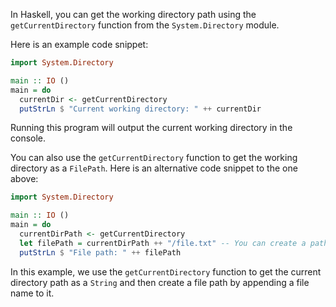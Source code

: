 In Haskell, you can get the working directory path using the `getCurrentDirectory` function from the `System.Directory` module.

Here is an example code snippet:

```haskell
import System.Directory

main :: IO ()
main = do
  currentDir <- getCurrentDirectory
  putStrLn $ "Current working directory: " ++ currentDir
```

Running this program will output the current working directory in the console.

You can also use the `getCurrentDirectory` function to get the working directory as a `FilePath`. Here is an alternative code snippet to the one above:

```haskell
import System.Directory

main :: IO ()
main = do
  currentDirPath <- getCurrentDirectory
  let filePath = currentDirPath ++ "/file.txt" -- You can create a path by appending to the current dir path
  putStrLn $ "File path: " ++ filePath
```

In this example, we use the `getCurrentDirectory` function to get the current directory path as a `String` and then create a file path by appending a file name to it.
